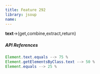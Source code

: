 ```yaml
---
title: Feature 292
library: jsoup
name: 
---
```


**text**->(get,combine,extract,return)

##### API References

```java
Element.text.equals --> 75 %
Element.getElementsByClass.text --> 50 %
Element.equals --> 25 %
```
